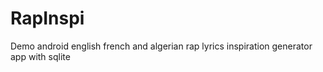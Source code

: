 # RapInspi
Demo android english french and algerian rap lyrics inspiration generator app with sqlite 
